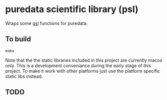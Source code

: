 # puredata scientific library (psl)

Wraps some [gsl](https://www.gnu.org/software/gsl/) functions for puredata.


## To build


```
make
```

Note that the the static libraries included in this project are currently macos only. This is
a development conveniance during the early stage of this project. To make it work with other platforms just use the platform specific static libs instead.

## TODO


